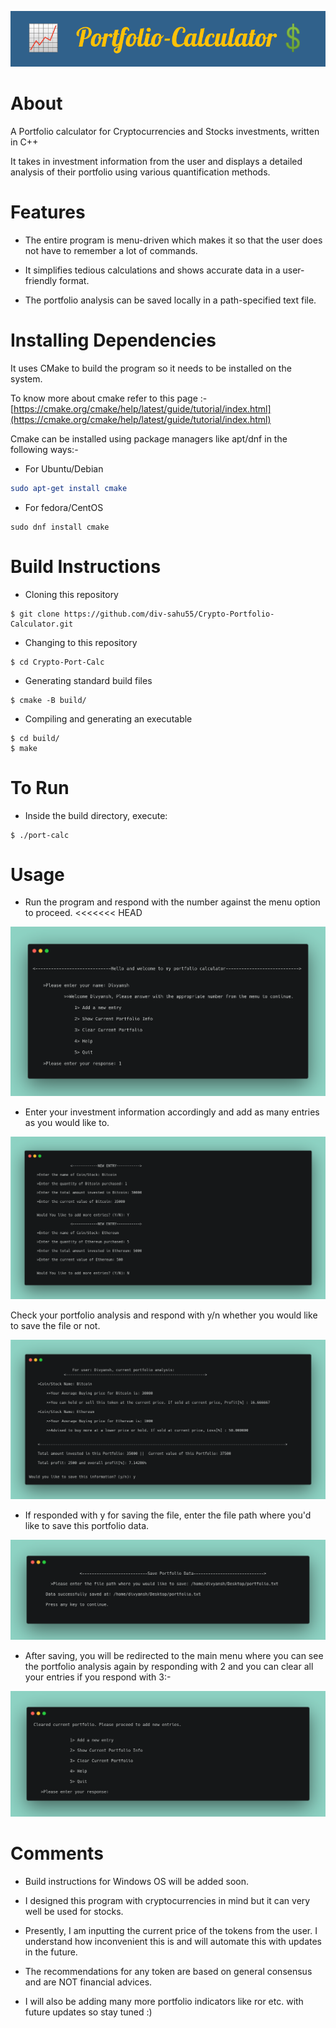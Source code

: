 <!-- # Crypto-Portfolio-Calculator -->
![banner](./imgs/head_banner.png)
# About

A Portfolio calculator for Cryptocurrencies and Stocks investments, written in C++

It takes in investment information from the user and displays a detailed analysis of their portfolio using various quantification methods.

# Features

- The entire program is menu-driven which makes it so that the user does not have to remember a lot of commands.

- It simplifies tedious calculations and shows accurate data in a user-friendly format.

- The portfolio analysis can be saved locally in a path-specified text file.

# Installing Dependencies

 It uses CMake to build the program so it needs to be installed on the system.

To know more about cmake refer to this page :- [https://cmake.org/cmake/help/latest/guide/tutorial/index.html](https://cmake.org/cmake/help/latest/guide/tutorial/index.html)

 Cmake can be installed using package managers like apt/dnf in the following ways:-

- For Ubuntu/Debian 


```cmake
sudo apt-get install cmake
```
- For fedora/CentOS
```
sudo dnf install cmake
```
# Build Instructions

- Cloning this repository
```
$ git clone https://github.com/div-sahu55/Crypto-Portfolio-Calculator.git
```
- Changing to this repository
```
$ cd Crypto-Port-Calc
```
- Generating standard build files
```
$ cmake -B build/
```
- Compiling and generating an executable 
```
$ cd build/
$ make
```
# To Run
- Inside the build directory, execute:
```
$ ./port-calc
```
# Usage
- Run the program and respond with the number against the menu option to proceed.
<<<<<<< HEAD

![banner](./imgs/menu.png)

- Enter your investment information accordingly and add as many entries as you would like to.

![banner](./imgs/entry.png)

Check your portfolio analysis and respond with y/n whether you would like to save the file or not.

![banner](./imgs/port-info.png)

- If responded with y for saving the file, enter the file path where you'd like to save this portfolio data.

![banner](./imgs/save.png)

- After saving, you will be redirected to the main menu where you can see the portfolio analysis again by responding with 2 and you can clear all your entries if you respond with 3:-

![banner](./imgs/op-3.png)

# Comments

- Build instructions for Windows OS will be added soon.

- I designed this program with cryptocurrencies in mind but it can very well be used for stocks.

- Presently, I am inputting the current price of the tokens from the user. I understand how inconvenient this is and will automate this with updates in the future.

- The recommendations for any token are based on general consensus and are NOT financial advices.

- I will also be adding many more portfolio indicators like ror etc. with future updates so stay tuned :) 



